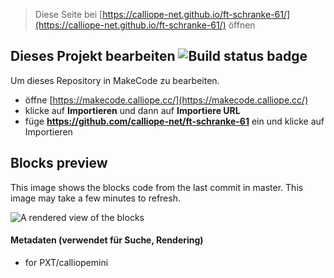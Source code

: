 > Diese Seite bei [https://calliope-net.github.io/ft-schranke-61/](https://calliope-net.github.io/ft-schranke-61/) öffnen

## Dieses Projekt bearbeiten ![Build status badge](https://github.com/calliope-net/ft-schranke-61/workflows/MakeCode/badge.svg)

Um dieses Repository in MakeCode zu bearbeiten.

* öffne [https://makecode.calliope.cc/](https://makecode.calliope.cc/)
* klicke auf **Importieren** und dann auf **Importiere URL**
* füge **https://github.com/calliope-net/ft-schranke-61** ein und klicke auf Importieren

## Blocks preview

This image shows the blocks code from the last commit in master.
This image may take a few minutes to refresh.

![A rendered view of the blocks](https://github.com/calliope-net/ft-schranke-61/raw/master/.github/makecode/blocks.png)


#### Metadaten (verwendet für Suche, Rendering)

* for PXT/calliopemini

